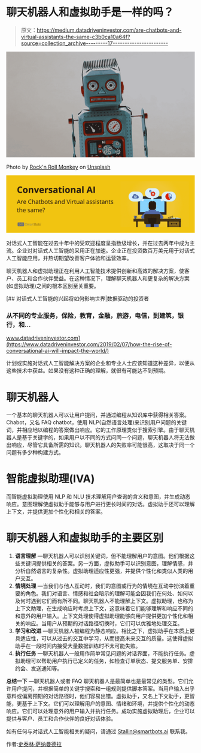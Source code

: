 # 聊天机器人和虚拟助手是一样的吗？

> 原文：<https://medium.datadriveninvestor.com/are-chatbots-and-virtual-assistants-the-same-c3b0ca10a64f?source=collection_archive---------17----------------------->

![](img/c14f409bc9d407f4259e59d273274674.png)

Photo by [Rock'n Roll Monkey](https://unsplash.com/@rocknrollmonkey?utm_source=medium&utm_medium=referral) on [Unsplash](https://unsplash.com?utm_source=medium&utm_medium=referral)

![](img/b4f770d014595cd78f2fec474bd02709.png)

对话式人工智能在过去十年中的受欢迎程度呈指数级增长，并在过去两年中成为主流。企业对对话式人工智能的采用正在加速。企业正在投资数百万美元用于对话式人工智能应用，并热切期望改善客户体验和运营效率。

聊天机器人和虚拟助理正在利用人工智能技术提供创新和高效的解决方案，使客户、员工和合作伙伴受益。在这种情况下，理解聊天机器人和更复杂的解决方案(如虚拟助理)之间的根本区别至关重要。

[](https://www.datadriveninvestor.com/2019/02/07/how-the-rise-of-conversational-ai-will-impact-the-world/) [## 对话式人工智能的兴起将如何影响世界|数据驱动的投资者

### 从不同的专业服务，保险，教育，金融，旅游，电信，到建筑，银行，和…

www.datadriveninvestor.com](https://www.datadriveninvestor.com/2019/02/07/how-the-rise-of-conversational-ai-will-impact-the-world/) 

计划或实施对话式人工智能解决方案的企业和专业人士应该知道这种差异，以便从这些技术中获益。如果没有这种正确的理解，就很有可能达不到预期。

# 聊天机器人

一个基本的聊天机器人可以让用户提问，并通过编程从知识库中获得相关答案。Chabot，又名 FAQ chatbot，使用 NLP(自然语言处理)来识别用户问题的关键词，并相应地以编程的答案做出响应。它的工作原理类似于搜索引擎。由于聊天机器人是基于关键字的，如果用户以不同的方式问同一个问题，聊天机器人将无法做出响应，尽管它具备所需的知识。聊天机器人的失败率可能很高，这取决于同一个问题有多少种构建方式。

# 智能虚拟助理(IVA)

而智能虚拟助理使用 NLP 和 NLU 技术理解用户查询的含义和意图，并生成动态响应。意图理解使虚拟助手能够与用户进行更长时间的对话。虚拟助手还可以理解上下文，并提供更加个性化和相关的答案。

# 聊天机器人和虚拟助手的主要区别

1.  **语言理解** —聊天机器人可以识别关键词，但不能理解用户的意图。他们根据这些关键词提供相关的答案。另一方面，虚拟助手可以识别意图，理解情感，并分析自然语言的复杂性。虚拟助理适应性更强，并提供个性化和类似人类的用户交互。
2.  **情境处理** —当我们与他人互动时，我们的意图或行为的情境在互动中扮演着重要的角色。我们对语言、情感和社会暗示的理解可能会因我们在何处、如何以及何时遇到它们而有所不同。聊天机器人不能理解上下文。虚拟助理，也称为上下文助理，在生成响应时考虑上下文，这意味着它们能够理解和响应不同的和意外的用户输入。上下文处理使得虚拟助理能够向用户提供更加个性化和相关的响应。当用户从预期的对话路径切换时，它们可以优雅地处理交互。
3.  **学习和改进** —聊天机器人被编程为静态响应。相比之下，虚拟助手在本质上更具适应性，可以从过去的交互中学习，从而提高未来交互的质量。这使得虚拟助手在一段时间内接受大量数据训练时不太可能失败。
4.  **执行任务** —聊天机器人一般用作简单常见问题的对话界面，不能执行任务。虚拟助理可以帮助用户执行已定义的任务，如检查订单状态、提交服务单、安排约会、发送通知等。

**总结一下** —聊天机器人或者 FAQ 聊天机器人是最简单也是最常见的类型。它们允许用户提问，并根据简单的关键字搜索和一组规则提供脚本答案。当用户输入出乎意料或偏离预期的对话路径时，他们容易出错。虚拟助手，又名上下文助手，更智能，更基于上下文。它们可以理解用户的意图、情绪和环境，并提供个性化的动态响应。它们可以处理意外的用户输入并执行任务。成功实施虚拟助理后，企业可以提供与客户、员工和合作伙伴的良好对话体验。

如有任何与对话式人工智能相关的疑问，请通过 Stallin@smartbots.ai 联系我。

作者:[史泰林·萨纳曼德拉](https://www.linkedin.com/in/stallinsanamandra/)